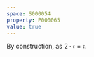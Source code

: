 ```yaml
---
space: S000054
property: P000065
value: true
---
```


By construction, as $2 \cdot \mathfrak c = \mathfrak c$.
